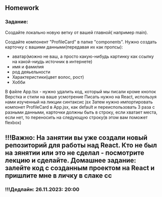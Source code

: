 ## Homework

### Задание:

Создайте локально новую ветку от вашей главной( например main).

Создайте компонент "ProfileCard" в папке "components". Нужно создать карточку с вашими данными(передавая их как пропсы):

- аватар(можно не ваш, а просто какую-нибудь картинку как ссылку на какой-ниудь источник в интернете)
- имя и фамилия
- род деяьельности
- Характеристики(цвет волос, рост)
- Хобби

В файле App.tsx - нужно удалить код, который мы писали кроме кнопок
Верстка и стили на ваше усмотрение
Писать нужно на React, используя нами изученный на ликции синтаксис jsx
Затем нужно импортировать компонет ProfileCard в App.jsx, как default и переиспользовать 3 раза с разными данными, карточки должны быть в строку, если хватает места, если нет, то переносить на следующую строку(в этом вам поможет flexbox)

## !!!Важно: На занятии вы уже создали новый репозиторий для работы над React. Кто не был на зянятии или это не сделал - посмотрите лекцию и сделайте. Домашнее задание: залейте код с созданным проектом на React и пришлите мне в личку в слаке сс

### !!!Дедлайн: 26.11.2023: 20:00
